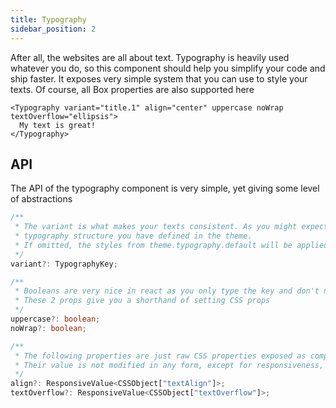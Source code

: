 ```yaml
---
title: Typography
sidebar_position: 2
---
```


After all, the websites are all about text. Typography is heavily used whatever you do, so this component should help you simplify your code and ship faster. It exposes very simple system that you can use to style your texts. Of course, all Box properties are also supported here

```tsx
<Typography variant="title.1" align="center" uppercase noWrap textOverflow="ellipsis">
  My text is great!
</Typography>
```

## API

The API of the typography component is very simple, yet giving some level of abstractions

```ts
/**
 * The variant is what makes your texts consistent. As you might expect, this is a dot notation of the
 * typography structure you have defined in the theme.
 * If omitted, the styles from theme.typography.default will be applied
 */
variant?: TypographyKey;

/**
 * Booleans are very nice in react as you only type the key and don't need a value.
 * These 2 props give you a shorthand of setting CSS props
 */
uppercase?: boolean;
noWrap?: boolean;

/**
 * The following properties are just raw CSS properties exposed as component props for convenience.
 * Their value is not modified in any form, except for responsiveness, where defined
 */
align?: ResponsiveValue<CSSObject["textAlign"]>;
textOverflow?: ResponsiveValue<CSSObject["textOverflow"]>;
```
